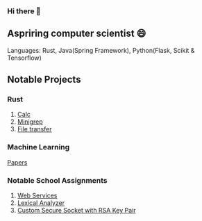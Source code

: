 ### Hi there 👋
##  Aspriring computer scientist 😄
Languages: Rust, Java(Spring Framework), Python(Flask, Scikit & Tensorflow)

## Notable Projects
### Rust
1. [Calc](https://github.com/Zeddling/Calc)
2. [Minigrep](https://github.com/Zeddling/minigrep)
3. [File transfer](https://github.com/Zeddling/file-transfer)

### Machine Learning
[Papers](https://github.com/Zeddling/Hands_On_ML)

### Notable School Assignments
1. [Web Services](https://github.com/Zeddling/DOWS-Assignments)
2. [Lexical Analyzer](https://github.com/Zeddling/compiler-construction)
3. [Custom Secure Socket with RSA Key Pair](https://github.com/Zeddling/DS-Assignment)
<!--
**Zeddling/Zeddling** is a ✨ _special_ ✨ repository because its `README.md` (this file) appears on your GitHub profile.

Here are some ideas to get you started:

- 🔭 I’m currently working on ...
- 🌱 I’m currently learning ...
- 👯 I’m looking to collaborate on ...
- 🤔 I’m looking for help with ...
- 💬 Ask me about ...
- 📫 How to reach me: ...
- 😄 Pronouns: ...
- ⚡ Fun fact: ...
-->
